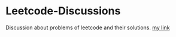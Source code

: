 # Leetcode-Discussions
Discussion about problems of leetcode and their solutions.
[my link](google.com)
